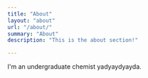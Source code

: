 ```yaml
---
title: "About"
layout: "about"
url: "/about/"
summary: "About"
description: "This is the about section!"

---
```


I'm an undergraduate chemist yadyaydyayda.
